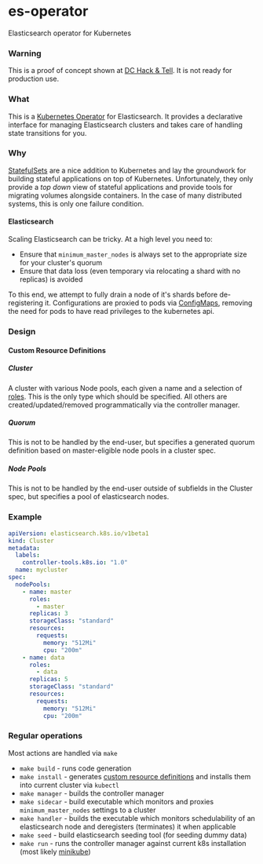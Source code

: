 # es-operator
Elasticsearch operator for Kubernetes

### Warning
This is a proof of concept shown at [DC Hack & Tell](https://dc.hackandtell.org/). It is not ready for production use.

### What
This is a [Kubernetes Operator](https://coreos.com/operators/) for Elasticsearch. It provides a declarative interface for managing Elasticsearch clusters and takes care of handling state transitions for you.
### Why
[StatefulSets](https://kubernetes.io/docs/concepts/workloads/controllers/statefulset/) are a nice addition to Kubernetes and lay the groundwork for building stateful applications on top of Kubernetes. Unfortunately, they only provide a _top down_ view of stateful applications and provide tools for migrating volumes alongside containers. In the case of many distributed systems, this is only one failure condition.
#### Elasticsearch
Scaling Elasticsearch can be tricky. At a high level you need to:
- Ensure that `minimum_master_nodes` is always set to the appropriate size for your cluster's quorum
- Ensure that data loss (even temporary via relocating a shard with no replicas) is avoided

To this end, we attempt to fully drain a node of it's shards before de-registering it.
Configurations are proxied to pods via [ConfigMaps](https://kubernetes.io/docs/tasks/configure-pod-container/configure-pod-configmap/), removing the need for pods to have read privileges to the kubernetes api.


### Design
#### Custom Resource Definitions
##### Cluster
A cluster with various Node pools, each given a name and a selection of [roles](https://www.elastic.co/guide/en/elasticsearch/reference/current/modules-node.html).
This is the only type which should be specified. All others are created/updated/removed programmatically via the controller manager.
##### Quorum
This is not to be handled by the end-user, but specifies a generated quorum definition based on master-eligible node pools in a cluster spec.
##### Node Pools
This is not to be handled by the end-user outside of subfields in the Cluster spec, but specifies a pool of elasticsearch nodes.

### Example
```yaml
apiVersion: elasticsearch.k8s.io/v1beta1
kind: Cluster
metadata:
  labels:
    controller-tools.k8s.io: "1.0"
  name: mycluster
spec:
  nodePools:
    - name: master
      roles:
        - master
      replicas: 3
      storageClass: "standard"
      resources:
        requests:
          memory: "512Mi"
          cpu: "200m"
    - name: data
      roles:
        - data
      replicas: 5
      storageClass: "standard"
      resources:
        requests:
          memory: "512Mi"
          cpu: "200m"
```


### Regular operations
Most actions are handled via `make`
- `make build` - runs code generation
- `make install` - generates [custom resource definitions](https://kubernetes.io/docs/concepts/extend-kubernetes/api-extension/custom-resources/) and installs them into current cluster via `kubectl`
- `make manager` - builds the controller manager
- `make sidecar` - build executable which monitors and proxies `minimum_master_nodes` settings to a cluster
- `make handler` - builds the executable which monitors schedulability of an elasticsearch node and deregisters (terminates) it when applicable
- `make seed` - build elasticsearch seeding tool (for seeding dummy data)
- `make run` - runs the controller manager against current k8s installation (most likely [minikube](https://kubernetes.io/docs/setup/minikube/))
